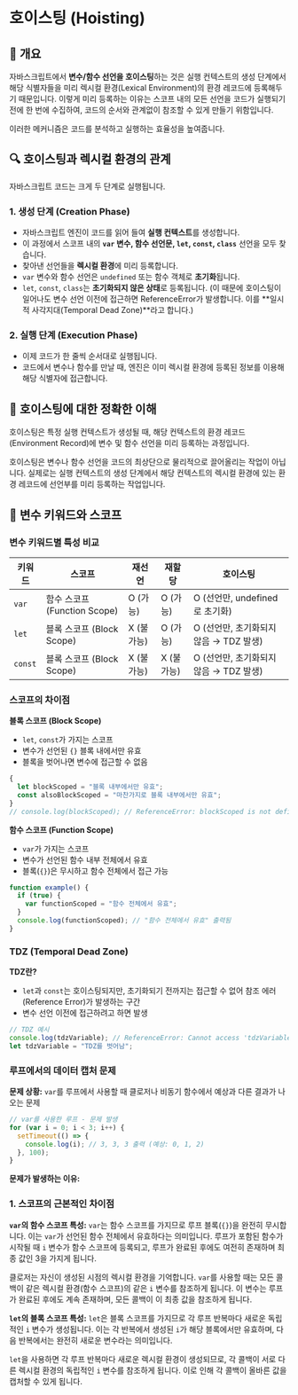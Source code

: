 # 호이스팅 (Hoisting)

## 📖 개요

자바스크립트에서 **변수/함수 선언을 호이스팅**하는 것은 실행 컨텍스트의 생성 단계에서 해당 식별자들을 미리 렉시컬 환경(Lexical Environment)의 환경 레코드에 등록해두기 때문입니다. 이렇게 미리 등록하는 이유는 스코프 내의 모든 선언을 코드가 실행되기 전에 한 번에 수집하여, 코드의 순서와 관계없이 참조할 수 있게 만들기 위함입니다.

이러한 메커니즘은 코드를 분석하고 실행하는 효율성을 높여줍니다.

## 🔍 호이스팅과 렉시컬 환경의 관계

자바스크립트 코드는 크게 두 단계로 실행됩니다.

### 1. 생성 단계 (Creation Phase)

- 자바스크립트 엔진이 코드를 읽어 들여 **실행 컨텍스트**를 생성합니다.
- 이 과정에서 스코프 내의 **`var` 변수, 함수 선언문, `let`, `const`, `class`** 선언을 모두 찾습니다.
- 찾아낸 선언들을 **렉시컬 환경**에 미리 등록합니다.
- `var` 변수와 함수 선언은 `undefined` 또는 함수 객체로 **초기화**됩니다.
- `let`, `const`, `class`는 **초기화되지 않은 상태**로 등록됩니다. (이 때문에 호이스팅이 일어나도 변수 선언 이전에 접근하면 ReferenceError가 발생합니다. 이를 **일시적 사각지대(Temporal Dead Zone)**라고 합니다.)

### 2. 실행 단계 (Execution Phase)

- 이제 코드가 한 줄씩 순서대로 실행됩니다.
- 코드에서 변수나 함수를 만날 때, 엔진은 이미 렉시컬 환경에 등록된 정보를 이용해 해당 식별자에 접근합니다.

## 🎯 호이스팅에 대한 정확한 이해

호이스팅은 특정 실행 컨텍스트가 생성될 때, 해당 컨텍스트의 환경 레코드(Environment Record)에 변수 및 함수 선언을 미리 등록하는 과정입니다.

호이스팅은 변수나 함수 선언을 코드의 최상단으로 물리적으로 끌어올리는 작업이 아닙니다. 실제로는 실행 컨텍스트의 생성 단계에서 해당 컨텍스트의 렉시컬 환경에 있는 환경 레코드에 선언부를 미리 등록하는 작업입니다.

## 🔑 변수 키워드와 스코프

### 변수 키워드별 특성 비교

| 키워드  | 스코프                       | 재선언     | 재할당     | 호이스팅                               |
| ------- | ---------------------------- | ---------- | ---------- | -------------------------------------- |
| `var`   | 함수 스코프 (Function Scope) | O (가능)   | O (가능)   | O (선언만, undefined로 초기화)         |
| `let`   | 블록 스코프 (Block Scope)    | X (불가능) | O (가능)   | O (선언만, 초기화되지 않음 → TDZ 발생) |
| `const` | 블록 스코프 (Block Scope)    | X (불가능) | X (불가능) | O (선언만, 초기화되지 않음 → TDZ 발생) |

### 스코프의 차이점

**블록 스코프 (Block Scope)**

- `let`, `const`가 가지는 스코프
- 변수가 선언된 `{}` 블록 내에서만 유효
- 블록을 벗어나면 변수에 접근할 수 없음

```javascript
{
  let blockScoped = "블록 내부에서만 유효";
  const alsoBlockScoped = "마찬가지로 블록 내부에서만 유효";
}
// console.log(blockScoped); // ReferenceError: blockScoped is not defined
```

**함수 스코프 (Function Scope)**

- `var`가 가지는 스코프
- 변수가 선언된 함수 내부 전체에서 유효
- 블록(`{}`)은 무시하고 함수 전체에서 접근 가능

```javascript
function example() {
  if (true) {
    var functionScoped = "함수 전체에서 유효";
  }
  console.log(functionScoped); // "함수 전체에서 유효" 출력됨
}
```

### TDZ (Temporal Dead Zone)

**TDZ란?**

- `let`과 `const`는 호이스팅되지만, 초기화되기 전까지는 접근할 수 없어 참조 에러(Reference Error)가 발생하는 구간
- 변수 선언 이전에 접근하려고 하면 발생

```javascript
// TDZ 예시
console.log(tdzVariable); // ReferenceError: Cannot access 'tdzVariable' before initialization
let tdzVariable = "TDZ를 벗어남";
```

### 루프에서의 데이터 캡처 문제

**문제 상황:**
`var`를 루프에서 사용할 때 클로저나 비동기 함수에서 예상과 다른 결과가 나오는 문제

```javascript
// var를 사용한 루프 - 문제 발생
for (var i = 0; i < 3; i++) {
  setTimeout(() => {
    console.log(i); // 3, 3, 3 출력 (예상: 0, 1, 2)
  }, 100);
}
```

**문제가 발생하는 이유:**

### 1. 스코프의 근본적인 차이점

**`var`의 함수 스코프 특성:**
`var`는 함수 스코프를 가지므로 루프 블록(`{}`)을 완전히 무시합니다. 이는 `var`가 선언된 함수 전체에서 유효하다는 의미입니다. 루프가 포함된 함수가 시작될 때 `i` 변수가 함수 스코프에 등록되고, 루프가 완료된 후에도 여전히 존재하며 최종 값인 3을 가지게 됩니다.

클로저는 자신이 생성된 시점의 렉시컬 환경을 기억합니다. `var`를 사용할 때는 모든 콜백이 같은 렉시컬 환경(함수 스코프)의 같은 `i` 변수를 참조하게 됩니다. 이 변수는 루프가 완료된 후에도 계속 존재하며, 모든 콜백이 이 최종 값을 참조하게 됩니다.

**`let`의 블록 스코프 특성:**
`let`은 블록 스코프를 가지므로 각 루프 반복마다 새로운 독립적인 `i` 변수가 생성됩니다. 이는 각 반복에서 생성된 `i`가 해당 블록에서만 유효하며, 다음 반복에서는 완전히 새로운 변수라는 의미입니다.

`let`을 사용하면 각 루프 반복마다 새로운 렉시컬 환경이 생성되므로, 각 콜백이 서로 다른 렉시컬 환경의 독립적인 `i` 변수를 참조하게 됩니다. 이로 인해 각 콜백이 올바른 값을 캡처할 수 있게 됩니다.
